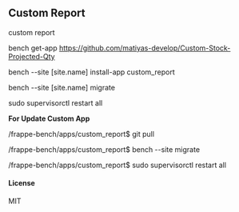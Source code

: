 ## Custom Report

custom report

bench get-app https://github.com/matiyas-develop/Custom-Stock-Projected-Qty

bench --site [site.name] install-app custom_report

bench --site [site.name] migrate

sudo supervisorctl restart all


**For Update Custom App**

/frappe-bench/apps/custom_report$ git pull

/frappe-bench/apps/custom_report$ bench --site <sitename> migrate
  
/frappe-bench/apps/custom_report$ sudo supervisorctl restart all
  
  

#### License

MIT
